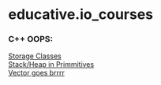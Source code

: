 # educative.io_courses

### C++ OOPS:
[Storage Classes](https://codeforwin.org/2017/09/c-storage-classes.html) <br />
[Stack/Heap in Primmitives](https://stackoverflow.com/questions/2099695/is-a-java-array-of-primitives-stored-in-stack-or-heap) <br />
[Vector goes brrrr](https://embeddedartistry.com/blog/2017/06/21/an-introduction-to-stdvector/#:~:text=std%3A%3Avector%20typically%20allocates,elements%20are%20added%20or%20removed.) <br />
